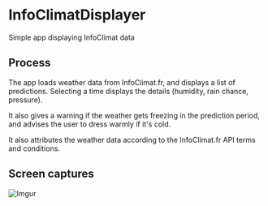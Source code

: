 # InfoClimatDisplayer
Simple app displaying InfoClimat data


## Process

The app loads weather data from InfoClimat.fr, and displays a list of predictions. Selecting a time displays the details (humidity, rain chance, pressure).

It also gives a warning if the weather gets freezing in the prediction period, and advises the user to dress warmly if it's cold.

It also attributes the weather data according to the InfoClimat.fr API terms and conditions.

## Screen captures

![Imgur](https://imgur.com/a/zmmIELp)

